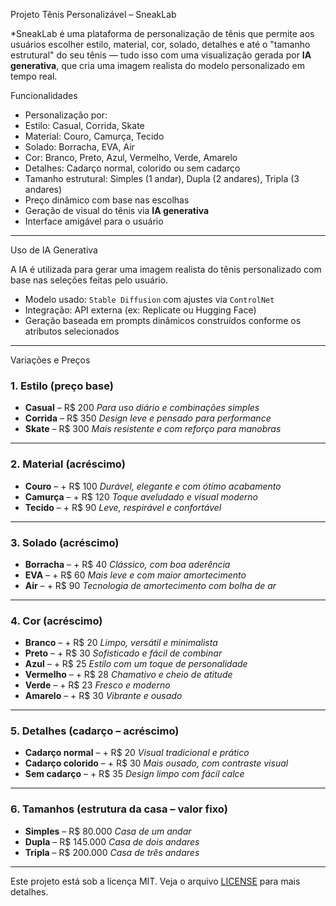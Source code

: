  Projeto Tênis Personalizável – SneakLab

*SneakLab é uma plataforma de personalização de tênis que permite aos usuários escolher estilo, material, cor, solado, detalhes e até o "tamanho estrutural" do seu tênis — tudo isso com uma visualização gerada por **IA generativa**, que cria uma imagem realista do modelo personalizado em tempo real.



 Funcionalidades

- Personalização por:
- Estilo: Casual, Corrida, Skate
- Material: Couro, Camurça, Tecido
- Solado: Borracha, EVA, Air
- Cor: Branco, Preto, Azul, Vermelho, Verde, Amarelo
- Detalhes: Cadarço normal, colorido ou sem cadarço
- Tamanho estrutural: Simples (1 andar), Dupla (2 andares), Tripla (3 andares)
- Preço dinâmico com base nas escolhas
- Geração de visual do tênis via **IA generativa**
- Interface amigável para o usuário

---

Uso de IA Generativa

A IA é utilizada para gerar uma imagem realista do tênis personalizado com base nas seleções feitas pelo usuário.

- Modelo usado: `Stable Diffusion` com ajustes via `ControlNet`
- Integração: API externa (ex: Replicate ou Hugging Face)
- Geração baseada em prompts dinâmicos construídos conforme os atributos selecionados

---

 Variações e Preços

### 1. Estilo (preço base)
- **Casual** – R$ 200
*Para uso diário e combinações simples*
- **Corrida** – R$ 350
*Design leve e pensado para performance*
- **Skate** – R$ 300
*Mais resistente e com reforço para manobras*

---

### 2. Material (acréscimo)
- **Couro** – + R$ 100
*Durável, elegante e com ótimo acabamento*
- **Camurça** – + R$ 120
*Toque aveludado e visual moderno*
- **Tecido** – + R$ 90
*Leve, respirável e confortável*

---

### 3. Solado (acréscimo)
- **Borracha** – + R$ 40
*Clássico, com boa aderência*
- **EVA** – + R$ 60
*Mais leve e com maior amortecimento*
- **Air** – + R$ 90
*Tecnologia de amortecimento com bolha de ar*

---

### 4. Cor (acréscimo)

- **Branco** – + R$ 20
*Limpo, versátil e minimalista*
- **Preto** – + R$ 30
*Sofisticado e fácil de combinar*
- **Azul** – + R$ 25
*Estilo com um toque de personalidade*
- **Vermelho** – + R$ 28
*Chamativo e cheio de atitude*
- **Verde** – + R$ 23
*Fresco e moderno*
- **Amarelo** – + R$ 30
*Vibrante e ousado*

---

### 5. Detalhes (cadarço – acréscimo)
- **Cadarço normal** – + R$ 20
*Visual tradicional e prático*
- **Cadarço colorido** – + R$ 30
*Mais ousado, com contraste visual*
- **Sem cadarço** – + R$ 35
*Design limpo com fácil calce*

---

### 6. Tamanhos (estrutura da casa – valor fixo)
- **Simples** – R$ 80.000
*Casa de um andar*
- **Dupla** – R$ 145.000
*Casa de dois andares*
- **Tripla** – R$ 200.000
*Casa de três andares*

---


Este projeto está sob a licença MIT. Veja o arquivo [LICENSE](LICENSE) para mais detalhes.


